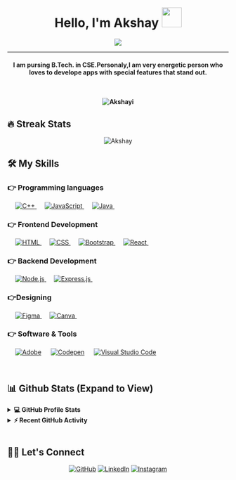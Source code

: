 <h1 align="center">Hello, I'm Akshay <img src="https://media.giphy.com/media/hvRJCLFzcasrR4ia7z/giphy.gif" width="45"></h1>
<p align="center">
 <a href="https://github.com/DenverCoder1/readme-typing-svg"><img src="https://readme-typing-svg.herokuapp.com?lines=Computer+Science+Student;Web+Developer;%20|%20AI%20|%20App%20Enthusiast;UI/UX%20Designer;Always%20learning%20new%20things&center=true&width=500&height=50&font=georgia"></a>
</p>
<hr/>
<h4 align="center">I am pursing B.Tech. in CSE.Personaly,I am very energetic person who loves to develope apps with special features that stand out.<h4>
<br>
<p align="center"> <img src="https://komarev.com/ghpvc/?username=akshay-Kalekar&label=akshay-Kalekar's%20Profile%20Views%20&color=dc143c&style=plastic" alt="Akshayi" /> </p>

## 🔥 Streak Stats

<p align="center"><img align="center" src="https://github-readme-streak-stats.herokuapp.com/?user=akshay-Kalekar&theme=algolia" alt="Akshay" /></p>

## 🛠️ My Skills

### 👉 Programming languages

<p align="left"> 
  &emsp;
  <a href="https://www.w3schools.com/cpp/" target="_blank"> 
    <img alt="C++" src="https://img.shields.io/badge/C++%20-%2300599C.svg?logo=c%2B%2B&logoColor=white">
  </a> 
  &emsp;
  <a href="https://developer.mozilla.org/en-US/docs/Web/JavaScript" target="_blank"> 
     <img alt="JavaScript" src="https://img.shields.io/badge/JavaScript%20-%23F7DF1E.svg?logo=javascript&logoColor=black">
   </a>
  &emsp;
  <a href="https://www.java.com" target="_blank"> 
    <img alt="Java" src="https://img.shields.io/badge/Java-%23007396.svg?logo=java&logoColor=white">
  </a>
  &emsp;
</p>

### 👉 Frontend Development

<p align="left"> 
  &emsp; 
  <a href="https://www.w3.org/html/" target="_blank"> 
   <img alt="HTML" src="https://img.shields.io/badge/HTML5%20-%23E34F26.svg?logo=html5&logoColor=white">
  </a>   
  &emsp;
  <a href="https://www.w3schools.com/css/" target="_blank">
    <img alt="CSS" src="https://img.shields.io/badge/CSS%20-%231572B6.svg?logo=css3&logoColor=white">
  </a> 
   &emsp;
  <a href="https://getbootstrap.com" target="_blank"> 
    <img alt="Bootstrap" src="https://img.shields.io/badge/Bootstrap-%23563D7C.svg?style=flat&logo=bootstrap&logoColor=white"/>
  </a>
&emsp;
	<a href="https://reactjs.org/" target="_blank"> 
    <img alt="React" src="https://img.shields.io/badge/-ReactJs-61DAFB?logo=react&logoColor=white"/>
  </a>
&emsp; 	
</p>
	
### 👉 Backend Development

<p align="left"> 
  &emsp; 
  <a href="https://www.w3.org/html/" target="_blank"> 
   <img alt="Node.js" src="https://img.shields.io/badge/Node.js-43853D?style=flat&logo=node.js&logoColor=white">
  </a>   
  &emsp;
  <a href="https://www.w3schools.com/css/" target="_blank">
    <img alt="Express.js" src="https://img.shields.io/badge/Express.js-404D59?style=flat">
  </a> 
&emsp; 
	
</p>
  
### 👉Designing
<p align="left">
  &emsp;  
   <a href="https://www.figma.com/" target="_blank"> 
    <img alt="Figma" src="https://img.shields.io/badge/Figma-F24E1E?style=flat&logo=figma&logoColor=white"/>
  </a> 
  &emsp;
  <a href="#">
  	<img alt="Canva" src="https://img.shields.io/badge/Canva-%2300C4CC.svg?style=flat&logo=Canva&logoColor=white"/>
  </a>
&emsp; 
 </p>

### 👉 Software & Tools

<p>
  &emsp;
    <a href="#"><img alt="Adobe" src="https://img.shields.io/badge/Adobe%20-%23FF0000.svg?logo=adobe&logoColor=white"></a>
  &emsp;
<a href="#"><img alt="Codepen" src="https://img.shields.io/badge/Codepen-000000.svg?logo=codepen&logoColor=white"></a>
  &emsp;
    <a href="#"><img alt="Visual Studio Code" src="https://img.shields.io/badge/Visual%20Studio%20Code-0078d7.svg?logo=visual-studio-code&logoColor=white"></a>
  &emsp;
 
</p>

<br/>

## 📊 Github Stats (Expand to View)

<details> 
  <summary><b>💻 GitHub Profile Stats</b></summary>
  <br/>
  <p align="center">
    <a href="https://github.com/MuggleHead"><img align="center" src="https://github-readme-stats.vercel.app/api?username=MuggleHead&show_icons=true&locale=en&theme=algolia" alt="Akshay" height="192px"/></a>
	</p>
	<p  align="center">
	  <img src="https://github-readme-stats.vercel.app/api/top-langs?username=akshay-Kalekar&show_icons=true&locale=en&layout=compact&theme=algolia" alt="Akshay" height="192px"/>
	</p>
  <br/>
  <b>Note:</b> Top languages is only a metric of the languages my public code consists of and doesn't reflect experience or skill level.
  </p>
</details>

<details>
  <summary><b>⚡ Recent GitHub Activity</b></summary>
  <br/>
   <a href="https://github.com/akshay-Kalekar"><img alt="Akshay's Activity Graph" src="https://activity-graph.herokuapp.com/graph?username=akshay-Kalekar&custom_title=Akshay's%20Contribution%20Graph&theme=react-dark" /></a>
  <br/>

</details>

<br/>

## 🙋‍♀️ Let's Connect

<p align="center">
	<a href="https://github.com/akshay-Kalekar"><img src="https://img.icons8.com/bubbles/50/000000/github.png" alt="GitHub"/></a>
	<a href="https://www.linkedin.com/in/akshay-ajay-kalekar/"><img src="https://img.icons8.com/bubbles/50/000000/linkedin.png" alt="LinkedIn"/></a>
	<a href="https://www.instagram.com/kalekar.akshay/"><img src="https://img.icons8.com/bubbles/50/000000/instagram.png" alt="Instagram"/></a>
	
</p>
